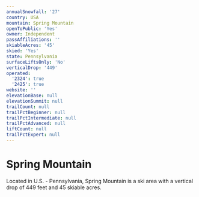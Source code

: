 ```yaml
---
annualSnowfall: '27'
country: USA
mountain: Spring Mountain
openToPublic: 'Yes'
owner: Independent
passAffiliations: ''
skiableAcres: '45'
skied: 'Yes'
state: Pennsylvania
surfaceLiftsOnly: 'No'
verticalDrop: '449'
operated:
  '2324': true
  '2425': true
website: ''
elevationBase: null
elevationSummit: null
trailCount: null
trailPctBeginner: null
trailPctIntermediate: null
trailPctAdvanced: null
liftCount: null
trailPctExpert: null
---
```



# Spring Mountain

Located in U.S. - Pennsylvania, Spring Mountain is a ski area with a vertical drop of 449 feet and 45 skiable acres.
